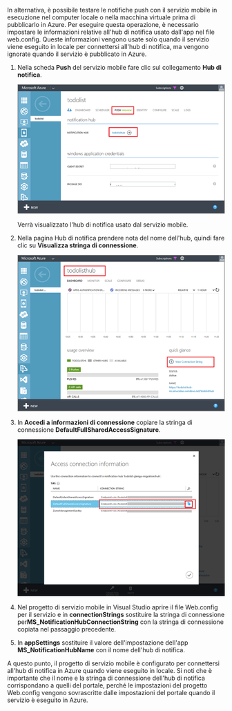 ﻿
In alternativa, è possibile testare le notifiche push con il servizio mobile in esecuzione nel computer locale o nella macchina virtuale prima di pubblicarlo in Azure. Per eseguire questa operazione, è necessario impostare le informazioni relative all'hub di notifica usato dall'app nel file web.config. Queste informazioni vengono usate solo quando il servizio viene eseguito in locale per connettersi all'hub di notifica, ma vengono ignorate quando il servizio è pubblicato in Azure.

1. Nella scheda **Push** del servizio mobile fare clic sul collegamento **Hub di notifica**.

	![](./media/mobile-services-dotnet-backend-configure-local-push/link-to-notification-hub.png)

	Verrà visualizzato l'hub di notifica usato dal servizio mobile.

2. Nella pagina Hub di notifica prendere nota del nome dell'hub, quindi fare clic su **Visualizza stringa di connessione**.

	![](./media/mobile-services-dotnet-backend-configure-local-push/notification-hub-page.png)

3. In **Accedi a informazioni di connessione** copiare la stringa di connessione **DefaultFullSharedAccessSignature**.

	![](./media/mobile-services-dotnet-backend-configure-local-push/notification-hub-connection-string.png)

4. Nel progetto di servizio mobile in Visual Studio aprire il file Web.config per il servizio e in **connectionStrings** sostituire la stringa di connessione per**MS_NotificationHubConnectionString** con la stringa di connessione copiata nel passaggio precedente.

5. In **appSettings** sostituire il valore dell'impostazione dell'app **MS_NotificationHubName** con il nome dell'hub di notifica.

A questo punto, il progetto di servizio mobile è configurato per connettersi all'hub di notifica in Azure quando viene eseguito in locale. Si noti che è importante che il nome e la stringa di connessione dell'hub di notifica corrispondano a quelli del portale, perché le impostazioni del progetto Web.config vengono sovrascritte dalle impostazioni del portale quando il servizio è eseguito in Azure.
<!--HONumber=45--> 
